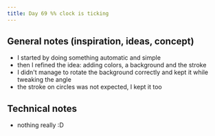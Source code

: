 ```yaml
---
title: Day 69 %% clock is ticking
---
```


## General notes (inspiration, ideas, concept)

- I started by doing something automatic and simple
- then I refined the idea: adding colors, a background and the stroke
- I didn't manage to rotate the background correctly and kept it while tweaking the angle
- the stroke on circles was not expected, I kept it too

## Technical notes

- nothing really :D
